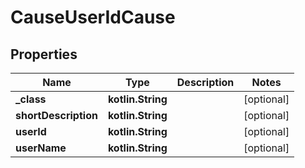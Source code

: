 
# CauseUserIdCause

## Properties
Name | Type | Description | Notes
------------ | ------------- | ------------- | -------------
**_class** | **kotlin.String** |  |  [optional]
**shortDescription** | **kotlin.String** |  |  [optional]
**userId** | **kotlin.String** |  |  [optional]
**userName** | **kotlin.String** |  |  [optional]



